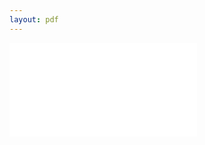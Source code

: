 ```yaml
---
layout: pdf
---
```


<iframe src='//docs.google.com/gview?url={{ site.resume_url | absolute_url }}&embedded=true'
        class="pdf-container" frameborder="0"></iframe>
